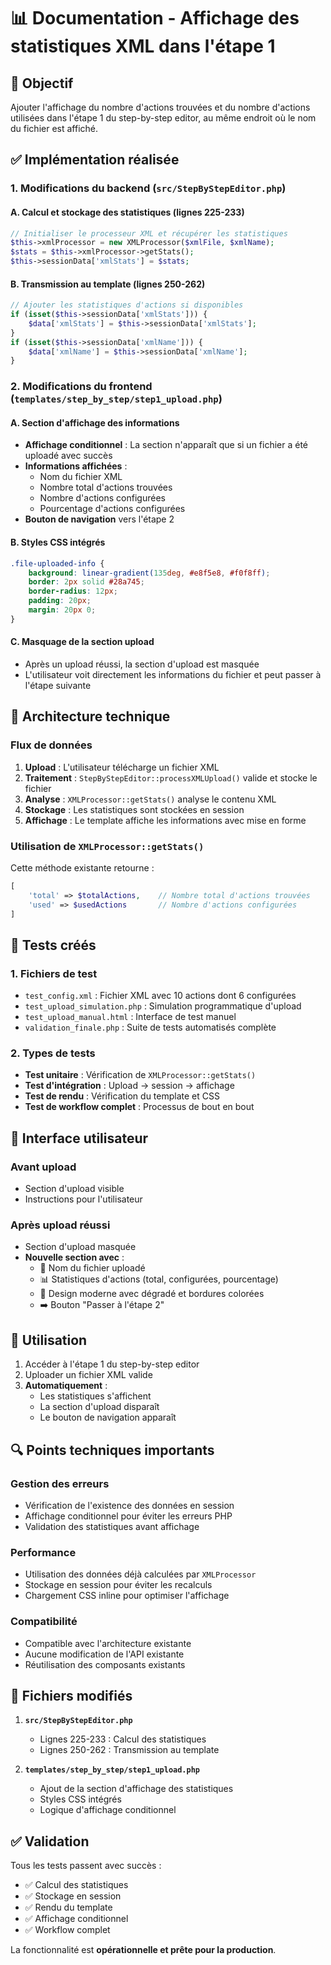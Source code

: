 # 📊 Documentation - Affichage des statistiques XML dans l'étape 1

## 🎯 Objectif
Ajouter l'affichage du nombre d'actions trouvées et du nombre d'actions utilisées dans l'étape 1 du step-by-step editor, au même endroit où le nom du fichier est affiché.

## ✅ Implémentation réalisée

### 1. Modifications du backend (`src/StepByStepEditor.php`)

#### A. Calcul et stockage des statistiques (lignes 225-233)
```php
// Initialiser le processeur XML et récupérer les statistiques
$this->xmlProcessor = new XMLProcessor($xmlFile, $xmlName);
$stats = $this->xmlProcessor->getStats();
$this->sessionData['xmlStats'] = $stats;
```

#### B. Transmission au template (lignes 250-262)
```php
// Ajouter les statistiques d'actions si disponibles
if (isset($this->sessionData['xmlStats'])) {
    $data['xmlStats'] = $this->sessionData['xmlStats'];
}
if (isset($this->sessionData['xmlName'])) {
    $data['xmlName'] = $this->sessionData['xmlName'];
}
```

### 2. Modifications du frontend (`templates/step_by_step/step1_upload.php`)

#### A. Section d'affichage des informations
- **Affichage conditionnel** : La section n'apparaît que si un fichier a été uploadé avec succès
- **Informations affichées** :
  - Nom du fichier XML
  - Nombre total d'actions trouvées
  - Nombre d'actions configurées
  - Pourcentage d'actions configurées
- **Bouton de navigation** vers l'étape 2

#### B. Styles CSS intégrés
```css
.file-uploaded-info {
    background: linear-gradient(135deg, #e8f5e8, #f0f8ff);
    border: 2px solid #28a745;
    border-radius: 12px;
    padding: 20px;
    margin: 20px 0;
}
```

#### C. Masquage de la section upload
- Après un upload réussi, la section d'upload est masquée
- L'utilisateur voit directement les informations du fichier et peut passer à l'étape suivante

## 🔧 Architecture technique

### Flux de données
1. **Upload** : L'utilisateur télécharge un fichier XML
2. **Traitement** : `StepByStepEditor::processXMLUpload()` valide et stocke le fichier
3. **Analyse** : `XMLProcessor::getStats()` analyse le contenu XML
4. **Stockage** : Les statistiques sont stockées en session
5. **Affichage** : Le template affiche les informations avec mise en forme

### Utilisation de `XMLProcessor::getStats()`
Cette méthode existante retourne :
```php
[
    'total' => $totalActions,    // Nombre total d'actions trouvées
    'used' => $usedActions       // Nombre d'actions configurées
]
```

## 🧪 Tests créés

### 1. Fichiers de test
- `test_config.xml` : Fichier XML avec 10 actions dont 6 configurées
- `test_upload_simulation.php` : Simulation programmatique d'upload
- `test_upload_manual.html` : Interface de test manuel
- `validation_finale.php` : Suite de tests automatisés complète

### 2. Types de tests
- **Test unitaire** : Vérification de `XMLProcessor::getStats()`
- **Test d'intégration** : Upload → session → affichage
- **Test de rendu** : Vérification du template et CSS
- **Test de workflow complet** : Processus de bout en bout

## 🎨 Interface utilisateur

### Avant upload
- Section d'upload visible
- Instructions pour l'utilisateur

### Après upload réussi
- Section d'upload masquée
- **Nouvelle section avec** :
  - 📁 Nom du fichier uploadé
  - 📊 Statistiques d'actions (total, configurées, pourcentage)
  - 🎨 Design moderne avec dégradé et bordures colorées
  - ➡️ Bouton "Passer à l'étape 2"

## 🚀 Utilisation

1. Accéder à l'étape 1 du step-by-step editor
2. Uploader un fichier XML valide
3. **Automatiquement** : 
   - Les statistiques s'affichent
   - La section d'upload disparaît
   - Le bouton de navigation apparaît

## 🔍 Points techniques importants

### Gestion des erreurs
- Vérification de l'existence des données en session
- Affichage conditionnel pour éviter les erreurs PHP
- Validation des statistiques avant affichage

### Performance
- Utilisation des données déjà calculées par `XMLProcessor`
- Stockage en session pour éviter les recalculs
- Chargement CSS inline pour optimiser l'affichage

### Compatibilité
- Compatible avec l'architecture existante
- Aucune modification de l'API existante
- Réutilisation des composants existants

## 📁 Fichiers modifiés

1. **`src/StepByStepEditor.php`**
   - Lignes 225-233 : Calcul des statistiques
   - Lignes 250-262 : Transmission au template

2. **`templates/step_by_step/step1_upload.php`**
   - Ajout de la section d'affichage des statistiques
   - Styles CSS intégrés
   - Logique d'affichage conditionnel

## ✅ Validation
Tous les tests passent avec succès :
- ✅ Calcul des statistiques
- ✅ Stockage en session  
- ✅ Rendu du template
- ✅ Affichage conditionnel
- ✅ Workflow complet

La fonctionnalité est **opérationnelle et prête pour la production**.
